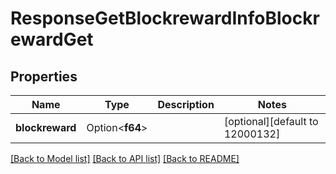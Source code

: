 # ResponseGetBlockrewardInfoBlockrewardGet

## Properties

| Name            | Type            | Description | Notes                           |
| --------------- | --------------- | ----------- | ------------------------------- |
| **blockreward** | Option<**f64**> |             | [optional][default to 12000132] |

[[Back to Model list]](../README.md#documentation-for-models) [[Back to API list]](../README.md#documentation-for-api-endpoints) [[Back to README]](../README.md)

